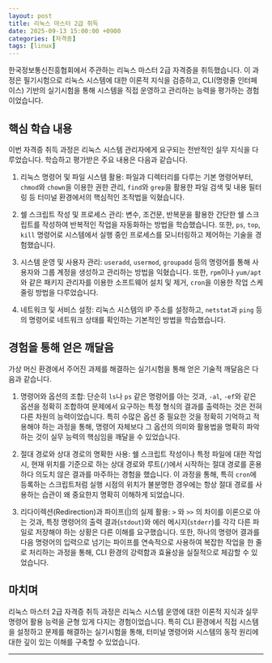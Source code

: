 ```yaml
---
layout: post
title: 리눅스 마스터 2급 취득
date: 2025-09-13 15:00:00 +0900
categories: [자격증]
tags: [linux]
---
```

한국정보통신진흥협회에서 주관하는 리눅스 마스터 2급 자격증을 취득했습니다. 이 과정은 필기시험으로 리눅스 시스템에 대한 이론적 지식을 검증하고, CLI(명령줄 인터페이스) 기반의 실기시험을 통해 시스템을 직접 운영하고 관리하는 능력을 평가하는 경험이었습니다.

## 핵심 학습 내용

이번 자격증 취득 과정은 리눅스 시스템 관리자에게 요구되는 전반적인 실무 지식을 다루었습니다. 학습하고 평가받은 주요 내용은 다음과 같습니다.

1.  리눅스 명령어 및 파일 시스템 활용: 파일과 디렉터리를 다루는 기본 명령어부터, `chmod`와 `chown`을 이용한 권한 관리, `find`와 `grep`을 활용한 파일 검색 및 내용 필터링 등 터미널 환경에서의 핵심적인 조작법을 익혔습니다.

2.  쉘 스크립트 작성 및 프로세스 관리: 변수, 조건문, 반복문을 활용한 간단한 쉘 스크립트를 작성하여 반복적인 작업을 자동화하는 방법을 학습했습니다. 또한, `ps`, `top`, `kill` 명령어로 시스템에서 실행 중인 프로세스를 모니터링하고 제어하는 기술을 경험했습니다.

3.  시스템 운영 및 사용자 관리: `useradd`, `usermod`, `groupadd` 등의 명령어를 통해 사용자와 그룹 계정을 생성하고 관리하는 방법을 익혔습니다. 또한, `rpm`이나 `yum/apt`와 같은 패키지 관리자를 이용한 소프트웨어 설치 및 제거, `cron`을 이용한 작업 스케줄링 방법을 다루었습니다.

4.  네트워크 및 서비스 설정: 리눅스 시스템의 IP 주소를 설정하고, `netstat`과 `ping` 등의 명령어로 네트워크 상태를 확인하는 기본적인 방법을 학습했습니다.

## 경험을 통해 얻은 깨달음

가상 머신 환경에서 주어진 과제를 해결하는 실기시험을 통해 얻은 기술적 깨달음은 다음과 같습니다.

1.  명령어와 옵션의 조합: 단순히 `ls`나 `ps` 같은 명령어를 아는 것과, `-al`, `-ef`와 같은 옵션을 정확히 조합하여 문제에서 요구하는 특정 형식의 결과를 출력하는 것은 전혀 다른 차원의 능력이었습니다. 특히 수많은 옵션 중 필요한 것을 정확히 기억하고 적용해야 하는 과정을 통해, 명령어 자체보다 그 옵션의 의미와 활용법을 명확히 파악하는 것이 실무 능력의 핵심임을 깨달을 수 있었습니다.

2.  절대 경로와 상대 경로의 명확한 사용: 쉘 스크립트 작성이나 특정 파일에 대한 작업 시, 현재 위치를 기준으로 하는 상대 경로와 루트(`/`)에서 시작하는 절대 경로를 혼용하다 의도치 않은 결과를 마주하는 경험을 했습니다. 이 과정을 통해, 특히 `cron`에 등록하는 스크립트처럼 실행 시점의 위치가 불분명한 경우에는 항상 절대 경로를 사용하는 습관이 왜 중요한지 명확히 이해하게 되었습니다.

3.  리다이렉션(Redirection)과 파이프(|)의 실제 활용: `>` 와 `>>` 의 차이를 이론으로 아는 것과, 특정 명령어의 출력 결과(`stdout`)와 에러 메시지(`stderr`)를 각각 다른 파일로 저장해야 하는 상황은 다른 이해를 요구했습니다. 또한, 하나의 명령어 결과를 다음 명령어의 입력으로 넘기는 파이프를 연속적으로 사용하여 복잡한 작업을 한 줄로 처리하는 과정을 통해, CLI 환경의 강력함과 효율성을 실질적으로 체감할 수 있었습니다.

## 마치며

리눅스 마스터 2급 자격증 취득 과정은 리눅스 시스템 운영에 대한 이론적 지식과 실무 명령어 활용 능력을 균형 있게 다지는 경험이었습니다. 특히 CLI 환경에서 직접 시스템을 설정하고 문제를 해결하는 실기시험을 통해, 터미널 명령어와 시스템의 동작 원리에 대한 깊이 있는 이해를 구축할 수 있었습니다.

<hr class="short-rule">